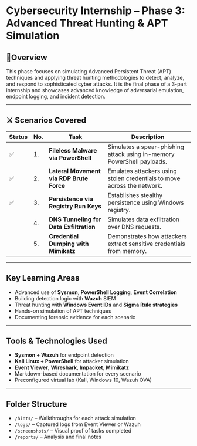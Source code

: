 # Cybersecurity Internship – Phase 3: Advanced Threat Hunting & APT Simulation

## 📌Overview

This phase focuses on simulating Advanced Persistent Threat (APT) techniques and applying threat hunting methodologies to detect, analyze, and respond to sophisticated cyber attacks. It is the final phase of a 3-part internship and showcases advanced knowledge of adversarial emulation, endpoint logging, and incident detection.

---

## ⚔️ Scenarios Covered

|Status|No.|Task|Description|
|------|---|----|-----------|
|✅|1.|**Fileless Malware via PowerShell**|Simulates a spear-phishing attack using in-memory PowerShell payloads.|
|✅|2.|**Lateral Movement via RDP Brute Force**|Emulates attackers using stolen credentials to move across the network.|
|✅|3.|**Persistence via Registry Run Keys**|Establishes stealthy persistence using Windows registry.|
||4.|**DNS Tunneling for Data Exfiltration**|Simulates data exfiltration over DNS requests.|
||5.|**Credential Dumping with Mimikatz**|Demonstrates how attackers extract sensitive credentials from memory.|

---

## Key Learning Areas

- Advanced use of **Sysmon**, **PowerShell Logging**, **Event Correlation**
- Building detection logic with **Wazuh** SIEM
- Threat hunting with **Windows Event IDs** and **Sigma Rule strategies**
- Hands-on simulation of APT techniques
- Documenting forensic evidence for each scenario

---

## Tools & Technologies Used

- **Sysmon + Wazuh** for endpoint detection
- **Kali Linux + PowerShell** for attacker simulation
- **Event Viewer**, **Wireshark**, **Impacket**, **Mimikatz**
- Markdown-based documentation for every scenario
- Preconfigured virtual lab (Kali, Windows 10, Wazuh OVA)

---

## Folder Structure

- `/hints/` – Walkthroughs for each attack simulation
- `/logs/` – Captured logs from Event Viewer or Wazuh
- `/screenshots/` – Visual proof of tasks completed
- `/reports/` – Analysis and final notes
